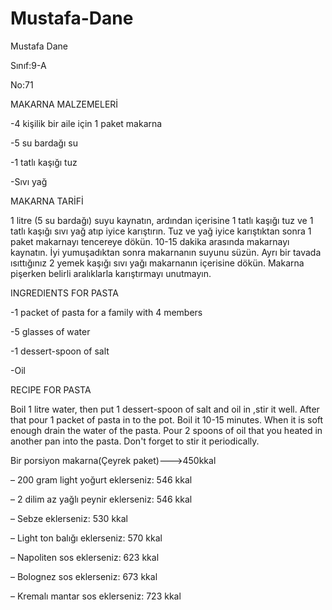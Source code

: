 # Mustafa-Dane
Mustafa Dane

Sınıf:9-A

No:71



MAKARNA MALZEMELERİ

-4 kişilik bir aile için 1 paket makarna

-5 su bardağı su

-1 tatlı kaşığı tuz

-Sıvı yağ


MAKARNA TARİFİ

1 litre (5 su bardağı) suyu kaynatın, ardından içerisine 1 tatlı kaşığı tuz ve 1 tatlı kaşığı sıvı yağ atıp iyice karıştırın. Tuz ve yağ iyice karıştıktan sonra 1 paket makarnayı tencereye dökün. 10-15 dakika arasında makarnayı kaynatın. İyi yumuşadıktan sonra makarnanın suyunu süzün. Ayrı bir tavada ısıttığınız 2 yemek kaşığı sıvı yağı makarnanın içerisine dökün.  Makarna pişerken belirli aralıklarla karıştırmayı unutmayın.



INGREDIENTS FOR PASTA

-1 packet of pasta for a family with 4 members

-5 glasses of water

-1 dessert-spoon of salt

-Oil


RECIPE FOR PASTA

Boil 1 litre water, then put 1 dessert-spoon of salt and oil in ,stir it well. After that pour 1 packet of pasta in to the pot. Boil it 10-15 minutes. When it is soft enough drain the water of the pasta. Pour 2 spoons of oil that you heated in another pan into the pasta. Don't forget to stir it periodically.


Bir porsiyon makarna(Çeyrek paket)--->450kkal

– 200 gram light yoğurt eklerseniz: 546 kkal

– 2 dilim az yağlı peynir eklerseniz: 546 kkal

– Sebze eklerseniz: 530 kkal

– Light ton balığı eklerseniz: 570 kkal

– Napoliten sos eklerseniz: 623 kkal

– Bolognez sos eklerseniz: 673 kkal

– Kremalı mantar sos eklerseniz: 723 kkal
